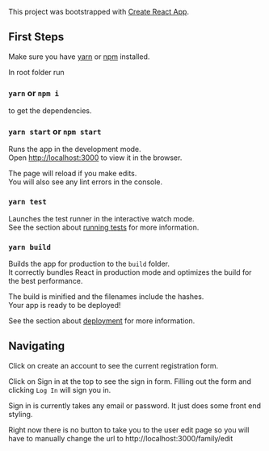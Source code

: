 
This project was bootstrapped with [Create React App](https://github.com/facebook/create-react-app).

## First Steps

Make sure you have [yarn](https://yarnpkg.com/) or [npm](https://www.npmjs.com/) installed.

In root folder run

### `yarn` or  `npm i`

to get the dependencies.

### `yarn start` or `npm start`

Runs the app in the development mode.<br />
Open [http://localhost:3000](http://localhost:3000) to view it in the browser.

The page will reload if you make edits.<br />
You will also see any lint errors in the console.

### `yarn test`

Launches the test runner in the interactive watch mode.<br />
See the section about [running tests](https://facebook.github.io/create-react-app/docs/running-tests) for more information.

### `yarn build`

Builds the app for production to the `build` folder.<br />
It correctly bundles React in production mode and optimizes the build for the best performance.

The build is minified and the filenames include the hashes.<br />
Your app is ready to be deployed!

See the section about [deployment](https://facebook.github.io/create-react-app/docs/deployment) for more information.


## Navigating

Click on create an account to see the current registration form.

Click on Sign in at the top to see the sign in form. Filling out the form and clicking `Log In` will sign you in. 

Sign in is currently takes any email or password. It just does some front end styling.

Right now there is no button to take you to the user edit page so you will have to manually change the url to http://localhost:3000/family/edit

